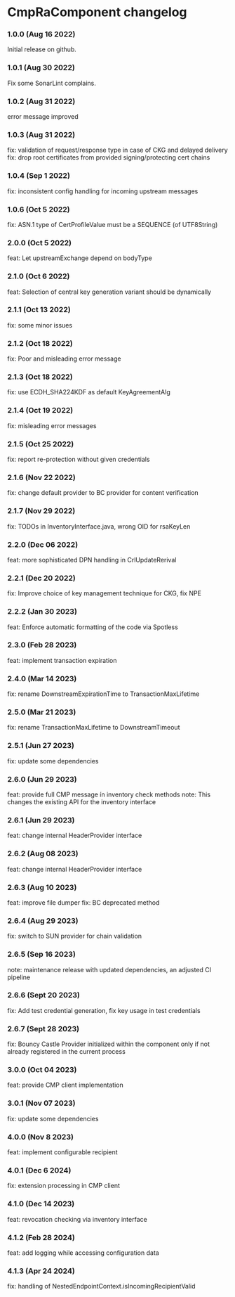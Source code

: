 # CmpRaComponent changelog

### 1.0.0 (Aug 16 2022)

Initial release on github.

### 1.0.1 (Aug 30 2022)

Fix some SonarLint complains.

### 1.0.2 (Aug 31 2022)

error message improved

### 1.0.3 (Aug 31 2022)

fix: validation of request/response type in case of CKG and delayed delivery
fix: drop root certificates from provided signing/protecting cert chains

### 1.0.4 (Sep 1 2022)

fix: inconsistent config handling for incoming upstream messages

### 1.0.6 (Oct 5 2022)

fix: ASN.1 type of CertProfileValue must be a SEQUENCE (of UTF8String)

### 2.0.0 (Oct 5 2022)

feat:  Let upstreamExchange depend on bodyType

### 2.1.0 (Oct 6 2022)

feat: Selection of central key generation variant should be dynamically

### 2.1.1 (Oct 13 2022)

fix: some minor issues

### 2.1.2 (Oct 18 2022)

fix: Poor and misleading error message

### 2.1.3 (Oct 18 2022)

fix: use ECDH_SHA224KDF as default KeyAgreementAlg

### 2.1.4 (Oct 19 2022)

fix: misleading error messages

### 2.1.5 (Oct 25 2022)

fix: report re-protection without given credentials

### 2.1.6 (Nov 22 2022)

fix: change default provider to BC provider for content verification

### 2.1.7 (Nov 29 2022)

fix: TODOs in InventoryInterface.java, wrong OID for rsaKeyLen

### 2.2.0 (Dec 06 2022)
feat: more sophisticated DPN handling in CrlUpdateRerival

### 2.2.1 (Dec 20 2022)

fix: Improve choice of key management technique for CKG, fix NPE

### 2.2.2 (Jan 30 2023)

feat: Enforce automatic formatting of the code via Spotless

### 2.3.0 (Feb 28 2023)
feat: implement transaction expiration

### 2.4.0 (Mar 14 2023)
fix: rename DownstreamExpirationTime to TransactionMaxLifetime

### 2.5.0 (Mar 21 2023)
fix: rename TransactionMaxLifetime to DownstreamTimeout

### 2.5.1 (Jun 27 2023)
fix: update some dependencies

### 2.6.0 (Jun 29 2023)
feat: provide full CMP message ín inventory check methods
note: This changes the existing API for the inventory interface

### 2.6.1 (Jun 29 2023)
feat: change internal HeaderProvider interface

### 2.6.2 (Aug 08 2023)
feat: change internal HeaderProvider interface

### 2.6.3 (Aug 10 2023)
feat: improve file dumper
fix: BC deprecated method

### 2.6.4 (Aug 29 2023)
fix: switch to SUN provider for chain validation

### 2.6.5 (Sep 16 2023)
note: maintenance release with updated dependencies, an adjusted CI pipeline

### 2.6.6 (Sept 20 2023)

fix: Add test credential generation, fix key usage in test credentials

### 2.6.7 (Sept 28 2023)

fix: Bouncy Castle Provider initialized within the component only if not already registered in the current process

### 3.0.0 (Oct 04 2023)

feat: provide CMP client implementation

### 3.0.1 (Nov 07 2023)

fix: update some dependencies

### 4.0.0 (Nov 8 2023)

feat: implement configurable recipient

### 4.0.1 (Dec 6 2024)

fix: extension processing in CMP client

### 4.1.0 (Dec 14 2023)

feat: revocation checking via inventory interface

### 4.1.2 (Feb 28 2024)

feat: add logging while accessing configuration data

### 4.1.3 (Apr 24 2024)

fix: handling of NestedEndpointContext.isIncomingRecipientValid

